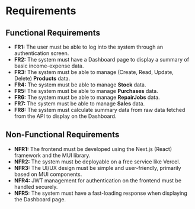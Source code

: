 # Requirements

## Functional Requirements
* **FR1:** The user must be able to log into the system through an authentication screen.
* **FR2:** The system must have a Dashboard page to display a summary of basic income-expense data.
* **FR3:** The system must be able to manage (Create, Read, Update, Delete) **Products** data.
* **FR4:** The system must be able to manage **Stock** data.
* **FR5:** The system must be able to manage **Purchases** data.
* **FR6:** The system must be able to manage **RepairJobs** data.
* **FR7:** The system must be able to manage **Sales** data.
* **FR8:** The system must calculate summary data from raw data fetched from the API to display on the Dashboard.

## Non-Functional Requirements
* **NFR1:** The frontend must be developed using the Next.js (React) framework and the MUI library.
* **NFR2:** The system must be deployable on a free service like Vercel.
* **NFR3:** The UI/UX design must be simple and user-friendly, primarily based on MUI components.
* **NFR4:** JWT management for authentication on the frontend must be handled securely.
* **NFR5:** The system must have a fast-loading response when displaying the Dashboard page.